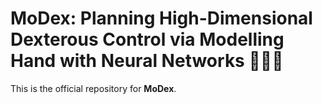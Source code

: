 # MoDex: Planning High-Dimensional Dexterous Control via Modelling Hand with Neural Networks 🤟🤟🤟
This is the official repository for **MoDex**.
